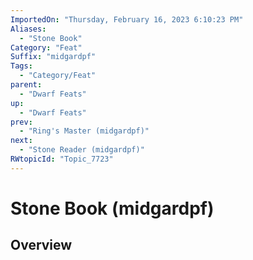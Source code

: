 ```yaml
---
ImportedOn: "Thursday, February 16, 2023 6:10:23 PM"
Aliases:
  - "Stone Book"
Category: "Feat"
Suffix: "midgardpf"
Tags:
  - "Category/Feat"
parent:
  - "Dwarf Feats"
up:
  - "Dwarf Feats"
prev:
  - "Ring's Master (midgardpf)"
next:
  - "Stone Reader (midgardpf)"
RWtopicId: "Topic_7723"
---
```

# Stone Book (midgardpf)
## Overview
